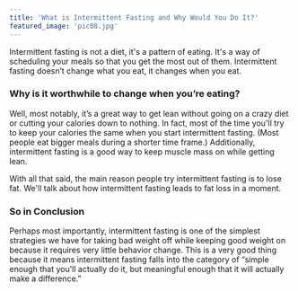 ```yaml
---
title: 'What is Intermittent Fasting and Why Would You Do It?'
featured_image: 'pic08.jpg'
---
```


Intermittent fasting is not a diet, it's a pattern of eating. It's a way of scheduling your meals so that you get the most out of them. Intermittent fasting doesn’t change what you eat, it changes when you eat.

### Why is it worthwhile to change when you’re eating?

Well, most notably, it’s a great way to get lean without going on a crazy diet or cutting your calories down to nothing. In fact, most of the time you'll try to keep your calories the same when you start intermittent fasting. (Most people eat bigger meals during a shorter time frame.) Additionally, intermittent fasting is a good way to keep muscle mass on while getting lean.

With all that said, the main reason people try intermittent fasting is to lose fat. We'll talk about how intermittent fasting leads to fat loss in a moment.
### So in Conclusion
Perhaps most importantly, intermittent fasting is one of the simplest strategies we have for taking bad weight off while keeping good weight on because it requires very little behavior change. This is a very good thing because it means intermittent fasting falls into the category of “simple enough that you'll actually do it, but meaningful enough that it will actually make a difference.”
